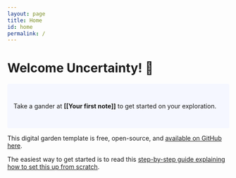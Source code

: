 ```yaml
---
layout: page
title: Home
id: home
permalink: /
---
```


# Welcome Uncertainty! 🌱

<p style="padding: 3em 1em; background: #f5f7ff; border-radius: 4px;">
  Take a gander at <span style="font-weight: bold">[[Your first note]]</span> to get started on your exploration.
</p>

This digital garden template is free, open-source, and [available on GitHub here](https://github.com/maximevaillancourt/digital-garden-jekyll-template).

The easiest way to get started is to read this [step-by-step guide explaining how to set this up from scratch](https://maximevaillancourt.com/blog/setting-up-your-own-digital-garden-with-jekyll).

<style>
  .wrapper {
    max-width: 46em;
  }
</style>
